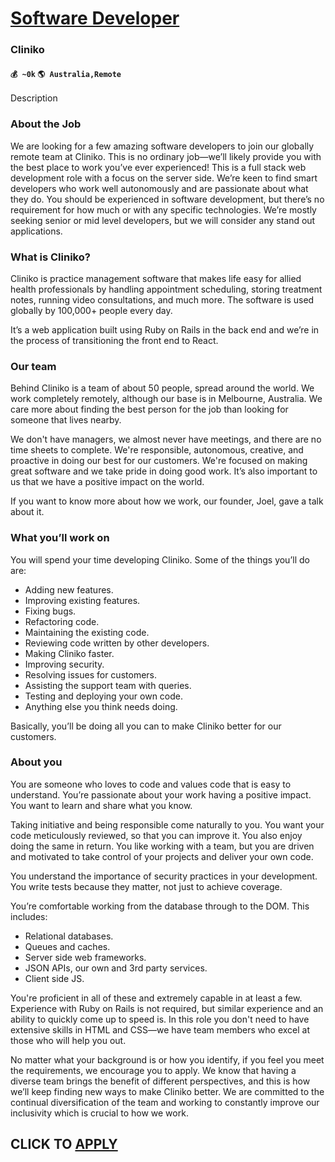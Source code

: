 # [Software Developer](https://www.remotewlb.com/apply/software-developer-84951)  
### Cliniko  
#### `💰 ~0k` `🌎 Australia,Remote`  

Description

### About the Job

We are looking for a few amazing software developers to join our globally remote team at Cliniko. This is no ordinary job—we’ll likely provide you with the best place to work you’ve ever experienced! This is a full stack web development role with a focus on the server side. We’re keen to find smart developers who work well autonomously and are passionate about what they do. You should be experienced in software development, but there’s no requirement for how much or with any specific technologies. We’re mostly seeking senior or mid level developers, but we will consider any stand out applications.

### What is Cliniko?

Cliniko is practice management software that makes life easy for allied health professionals by handling appointment scheduling, storing treatment notes, running video consultations, and much more. The software is used globally by 100,000+ people every day.

It’s a web application built using Ruby on Rails in the back end and we’re in the process of transitioning the front end to React.

### Our team

Behind Cliniko is a team of about 50 people, spread around the world. We work completely remotely, although our base is in Melbourne, Australia. We care more about finding the best person for the job than looking for someone that lives nearby.

We don't have managers, we almost never have meetings, and there are no time sheets to complete. We're responsible, autonomous, creative, and proactive in doing our best for our customers. We're focused on making great software and we take pride in doing good work. It’s also important to us that we have a positive impact on the world.

If you want to know more about how we work, our founder, Joel, gave a talk about it.

### What you’ll work on

You will spend your time developing Cliniko. Some of the things you’ll do are:

  * Adding new features.
  * Improving existing features.
  * Fixing bugs.
  * Refactoring code.
  * Maintaining the existing code.
  * Reviewing code written by other developers.
  * Making Cliniko faster.
  * Improving security.
  * Resolving issues for customers.
  * Assisting the support team with queries. 
  * Testing and deploying your own code.
  * Anything else you think needs doing.

Basically, you’ll be doing all you can to make Cliniko better for our customers.

### About you

You are someone who loves to code and values code that is easy to understand. You’re passionate about your work having a positive impact. You want to learn and share what you know.

Taking initiative and being responsible come naturally to you. You want your code meticulously reviewed, so that you can improve it. You also enjoy doing the same in return. You like working with a team, but you are driven and motivated to take control of your projects and deliver your own code.

You understand the importance of security practices in your development. You write tests because they matter, not just to achieve coverage.

You’re comfortable working from the database through to the DOM. This includes:

  * Relational databases.
  * Queues and caches.
  * Server side web frameworks.
  * JSON APIs, our own and 3rd party services.
  * Client side JS.

You're proficient in all of these and extremely capable in at least a few. Experience with Ruby on Rails is not required, but similar experience and an ability to quickly come up to speed is. In this role you don't need to have extensive skills in HTML and CSS—we have team members who excel at those who will help you out.

No matter what your background is or how you identify, if you feel you meet the requirements, we encourage you to apply. We know that having a diverse team brings the benefit of different perspectives, and this is how we’ll keep finding new ways to make Cliniko better. We are committed to the continual diversification of the team and working to constantly improve our inclusivity which is crucial to how we work.

  
## CLICK TO [APPLY](https://www.remotewlb.com/apply/software-developer-84951)

